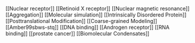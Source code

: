 [[Nuclear receptor]]
[[Retinoid X receptor]]
[[Nuclear magnetic resonance]]
[[Aggregation]]
[[Molecular simulation]]
[[Intrinsically Disordered Protein]]
[[Posttranslational Modification]]
[[Coarse-grained Modeling]]
[[Amber99sbws-stq]]
[[DNA binding]]
[[Androgen receptor]]
[[RNA binding]]
[[prostate cancer]]
[[Biomolecular Condensates]]
